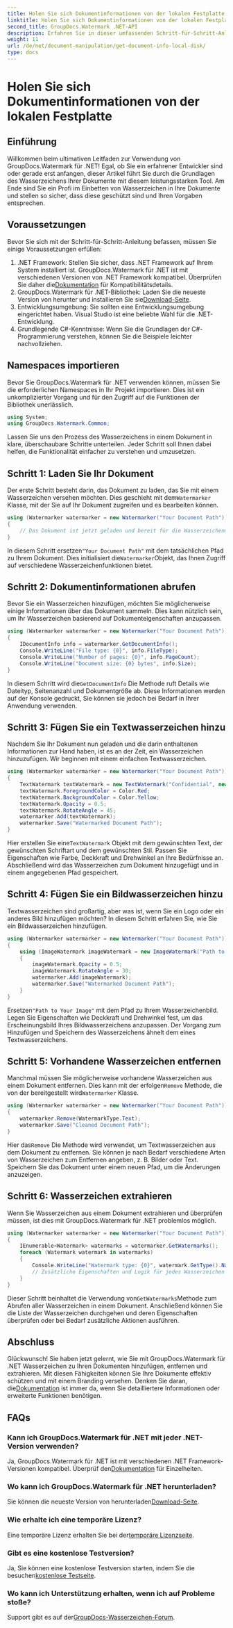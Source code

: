 ```yaml
---
title: Holen Sie sich Dokumentinformationen von der lokalen Festplatte
linktitle: Holen Sie sich Dokumentinformationen von der lokalen Festplatte
second_title: GroupDocs.Watermark .NET-API
description: Erfahren Sie in dieser umfassenden Schritt-für-Schritt-Anleitung, wie Sie mit GroupDocs Watermark für .NET Wasserzeichen in Dokumenten hinzufügen, entfernen und extrahieren.
weight: 11
url: /de/net/document-manipulation/get-document-info-local-disk/
type: docs
---
```

# Holen Sie sich Dokumentinformationen von der lokalen Festplatte

## Einführung
Willkommen beim ultimativen Leitfaden zur Verwendung von GroupDocs.Watermark für .NET! Egal, ob Sie ein erfahrener Entwickler sind oder gerade erst anfangen, dieser Artikel führt Sie durch die Grundlagen des Wasserzeichens Ihrer Dokumente mit diesem leistungsstarken Tool. Am Ende sind Sie ein Profi im Einbetten von Wasserzeichen in Ihre Dokumente und stellen so sicher, dass diese geschützt sind und Ihren Vorgaben entsprechen.
## Voraussetzungen
Bevor Sie sich mit der Schritt-für-Schritt-Anleitung befassen, müssen Sie einige Voraussetzungen erfüllen:
1.  .NET Framework: Stellen Sie sicher, dass .NET Framework auf Ihrem System installiert ist. GroupDocs.Watermark für .NET ist mit verschiedenen Versionen von .NET Framework kompatibel. Überprüfen Sie daher die[Dokumentation](https://tutorials.groupdocs.com/Watermark/net/) für Kompatibilitätsdetails.
2.  GroupDocs.Watermark für .NET-Bibliothek: Laden Sie die neueste Version von herunter und installieren Sie sie[Download-Seite](https://releases.groupdocs.com/Watermark/net/).
3. Entwicklungsumgebung: Sie sollten eine Entwicklungsumgebung eingerichtet haben. Visual Studio ist eine beliebte Wahl für die .NET-Entwicklung.
4. Grundlegende C#-Kenntnisse: Wenn Sie die Grundlagen der C#-Programmierung verstehen, können Sie die Beispiele leichter nachvollziehen.
## Namespaces importieren
Bevor Sie GroupDocs.Watermark für .NET verwenden können, müssen Sie die erforderlichen Namespaces in Ihr Projekt importieren. Dies ist ein unkomplizierter Vorgang und für den Zugriff auf die Funktionen der Bibliothek unerlässlich.
```csharp
using System;
using GroupDocs.Watermark.Common;
```
Lassen Sie uns den Prozess des Wasserzeichens in einem Dokument in klare, überschaubare Schritte unterteilen. Jeder Schritt soll Ihnen dabei helfen, die Funktionalität einfacher zu verstehen und umzusetzen.
## Schritt 1: Laden Sie Ihr Dokument
 Der erste Schritt besteht darin, das Dokument zu laden, das Sie mit einem Wasserzeichen versehen möchten. Dies geschieht mit dem`Watermarker` Klasse, mit der Sie auf Ihr Dokument zugreifen und es bearbeiten können.
```csharp
using (Watermarker watermarker = new Watermarker("Your Document Path"))
{
    // Das Dokument ist jetzt geladen und bereit für die Wasserzeichenmarkierung
}
```
 In diesem Schritt ersetzen`"Your Document Path"` mit dem tatsächlichen Pfad zu Ihrem Dokument. Dies initialisiert die`Watermarker`Objekt, das Ihnen Zugriff auf verschiedene Wasserzeichenfunktionen bietet.
## Schritt 2: Dokumentinformationen abrufen
Bevor Sie ein Wasserzeichen hinzufügen, möchten Sie möglicherweise einige Informationen über das Dokument sammeln. Dies kann nützlich sein, um Ihr Wasserzeichen basierend auf Dokumenteigenschaften anzupassen.

```csharp
using (Watermarker watermarker = new Watermarker("Your Document Path"))
{
    IDocumentInfo info = watermarker.GetDocumentInfo();
    Console.WriteLine("File type: {0}", info.FileType);
    Console.WriteLine("Number of pages: {0}", info.PageCount);
    Console.WriteLine("Document size: {0} bytes", info.Size);
}
```
 In diesem Schritt wird die`GetDocumentInfo` Die Methode ruft Details wie Dateityp, Seitenanzahl und Dokumentgröße ab. Diese Informationen werden auf der Konsole gedruckt, Sie können sie jedoch bei Bedarf in Ihrer Anwendung verwenden.
## Schritt 3: Fügen Sie ein Textwasserzeichen hinzu
Nachdem Sie Ihr Dokument nun geladen und die darin enthaltenen Informationen zur Hand haben, ist es an der Zeit, ein Wasserzeichen hinzuzufügen. Wir beginnen mit einem einfachen Textwasserzeichen.

```csharp
using (Watermarker watermarker = new Watermarker("Your Document Path"))
{
    TextWatermark textWatermark = new TextWatermark("Confidential", new Font("Arial", 36));
    textWatermark.ForegroundColor = Color.Red;
    textWatermark.BackgroundColor = Color.Yellow;
    textWatermark.Opacity = 0.5;
    textWatermark.RotateAngle = 45;
    watermarker.Add(textWatermark);
    watermarker.Save("Watermarked Document Path");
}
```
 Hier erstellen Sie eine`TextWatermark` Objekt mit dem gewünschten Text, der gewünschten Schriftart und dem gewünschten Stil. Passen Sie Eigenschaften wie Farbe, Deckkraft und Drehwinkel an Ihre Bedürfnisse an. Abschließend wird das Wasserzeichen zum Dokument hinzugefügt und in einem angegebenen Pfad gespeichert.
## Schritt 4: Fügen Sie ein Bildwasserzeichen hinzu
Textwasserzeichen sind großartig, aber was ist, wenn Sie ein Logo oder ein anderes Bild hinzufügen möchten? In diesem Schritt erfahren Sie, wie Sie ein Bildwasserzeichen hinzufügen.

```csharp
using (Watermarker watermarker = new Watermarker("Your Document Path"))
{
    using (ImageWatermark imageWatermark = new ImageWatermark("Path to Your Image"))
    {
        imageWatermark.Opacity = 0.5;
        imageWatermark.RotateAngle = 30;
        watermarker.Add(imageWatermark);
        watermarker.Save("Watermarked Document Path");
    }
}
```
 Ersetzen`"Path to Your Image"` mit dem Pfad zu Ihrem Wasserzeichenbild. Legen Sie Eigenschaften wie Deckkraft und Drehwinkel fest, um das Erscheinungsbild Ihres Bildwasserzeichens anzupassen. Der Vorgang zum Hinzufügen und Speichern des Wasserzeichens ähnelt dem eines Textwasserzeichens.
## Schritt 5: Vorhandene Wasserzeichen entfernen
 Manchmal müssen Sie möglicherweise vorhandene Wasserzeichen aus einem Dokument entfernen. Dies kann mit der erfolgen`Remove` Methode, die von der bereitgestellt wird`Watermarker` Klasse.

```csharp
using (Watermarker watermarker = new Watermarker("Your Document Path"))
{
    watermarker.Remove(WatermarkType.Text);
    watermarker.Save("Cleaned Document Path");
}
```
 Hier das`Remove` Die Methode wird verwendet, um Textwasserzeichen aus dem Dokument zu entfernen. Sie können je nach Bedarf verschiedene Arten von Wasserzeichen zum Entfernen angeben, z. B. Bilder oder Text. Speichern Sie das Dokument unter einem neuen Pfad, um die Änderungen anzuzeigen.
## Schritt 6: Wasserzeichen extrahieren
Wenn Sie Wasserzeichen aus einem Dokument extrahieren und überprüfen müssen, ist dies mit GroupDocs.Watermark für .NET problemlos möglich.

```csharp
using (Watermarker watermarker = new Watermarker("Your Document Path"))
{
    IEnumerable<Watermark> watermarks = watermarker.GetWatermarks();
    foreach (Watermark watermark in watermarks)
    {
        Console.WriteLine("Watermark type: {0}", watermark.GetType().Name);
        // Zusätzliche Eigenschaften und Logik für jedes Wasserzeichen
    }
}
```
 Dieser Schritt beinhaltet die Verwendung von`GetWatermarks`Methode zum Abrufen aller Wasserzeichen in einem Dokument. Anschließend können Sie die Liste der Wasserzeichen durchgehen und deren Eigenschaften überprüfen oder bei Bedarf zusätzliche Aktionen ausführen.
## Abschluss
 Glückwunsch! Sie haben jetzt gelernt, wie Sie mit GroupDocs.Watermark für .NET Wasserzeichen zu Ihren Dokumenten hinzufügen, entfernen und extrahieren. Mit diesen Fähigkeiten können Sie Ihre Dokumente effektiv schützen und mit einem Branding versehen. Denken Sie daran, die[Dokumentation](https://tutorials.groupdocs.com/Watermark/net/) ist immer da, wenn Sie detailliertere Informationen oder erweiterte Funktionen benötigen.
## FAQs
### Kann ich GroupDocs.Watermark für .NET mit jeder .NET-Version verwenden?
 Ja, GroupDocs.Watermark für .NET ist mit verschiedenen .NET Framework-Versionen kompatibel. Überprüf den[Dokumentation](https://tutorials.groupdocs.com/Watermark/net/) für Einzelheiten.
### Wo kann ich GroupDocs.Watermark für .NET herunterladen?
 Sie können die neueste Version von herunterladen[Download-Seite](https://releases.groupdocs.com/Watermark/net/).
### Wie erhalte ich eine temporäre Lizenz?
 Eine temporäre Lizenz erhalten Sie bei der[temporäre Lizenzseite](https://purchase.groupdocs.com/temporary-license/).
### Gibt es eine kostenlose Testversion?
 Ja, Sie können eine kostenlose Testversion starten, indem Sie die besuchen[kostenlose Testseite](https://releases.groupdocs.com/).
### Wo kann ich Unterstützung erhalten, wenn ich auf Probleme stoße?
 Support gibt es auf der[GroupDocs-Wasserzeichen-Forum](https://forum.groupdocs.com/c/watermark/19).